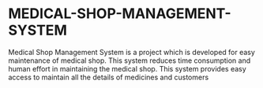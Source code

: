 # MEDICAL-SHOP-MANAGEMENT-SYSTEM
Medical Shop Management System is a project which is developed for easy maintenance of medical shop. This system reduces time consumption and human effort in maintaining the medical shop. This system provides easy access to maintain all the details of medicines and customers

